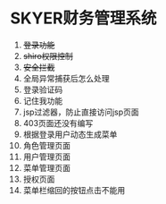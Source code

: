 # SKYER财务管理系统
1. ~~登录功能~~
2. ~~shiro权限控制~~
3. ~~安全拦截~~
4. 全局异常捕获后怎么处理
5. 登录验证码
6. 记住我功能
7. jsp过滤器，防止直接访问jsp页面
8. 403页面还没有编写
9. 根据登录用户动态生成菜单
10. 角色管理页面
11. 用户管理页面
12. 菜单管理页面
13. 授权页面
14. 菜单栏缩回的按钮点击不能用